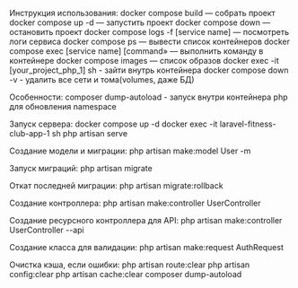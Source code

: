 Инструкция использования:
docker compose build — собрать проект
docker compose up -d — запустить проект
docker compose down — остановить проект
docker compose logs -f [service name] — посмотреть логи сервиса
docker compose ps — вывести список контейнеров
docker compose exec [service name] [command» — выполнить команду в контейнере
docker compose images — список образов
docker exec -it [your_project_php_1] sh - зайти внутрь контейнера
docker compose down -v - удалить все сети и тома(volumes, даже БД)

Особенности:
composer dump-autoload - запуск внутри контейнера php для обновления namespace

Запуск сервера:
docker compose up -d
docker exec -it laravel-fitness-club-app-1 sh
php artisan serve

Создание модели и миграции:
php artisan make:model User -m

Запуск миграций:
php artisan migrate

Откат последней миграции:
php artisan migrate:rollback

Создание контроллера:
php artisan make:controller UserController

Создание ресурсного контроллера для API:
php artisan make:controller UserController --api

Создание класса для валидации:
php artisan make:request AuthRequest

Очистка кэша, если ошибки:
php artisan route:clear
php artisan config:clear
php artisan cache:clear
composer dump-autoload